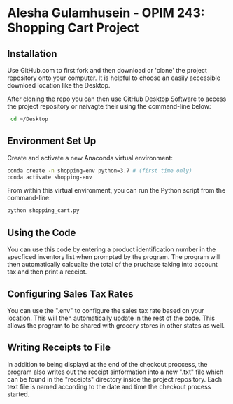# Alesha Gulamhusein - OPIM 243: Shopping Cart Project 

## Installation
Use GitHub.com to first fork and then download or 'clone' the project repository onto your computer.  It is helpful to choose an easily accessible download location like the Desktop.  

After cloning the repo you can then use GitHub Desktop Software to access  the project repository or naivagte their using the command-line below:

```sh
 cd ~/Desktop
```

## Environment Set Up

Create and activate a new Anaconda virtual environment:

```sh
conda create -n shopping-env python=3.7 # (first time only)
conda activate shopping-env
```

From within this virtual environment, you can run the Python script from the command-line:

```sh
python shopping_cart.py
```

## Using the Code
You can use this code by entering a product identification number in the specficed inventory list when prompted by the program. The program will then automatically calcualte the total of the pruchase taking into account tax and then print a receipt.

## Configuring Sales Tax Rates
You can use the ".env" to configure the sales tax rate based on your location. This will then automatically update in the rest of the code.  This allows the program to be shared with grocery stores in other states as well. 

## Writing Receipts to File 
In addition to being displayd at the end of the checkout proccess, the program also writes out the receipt sinformation into a new ".txt" file which can be found in the "receipts" directory inside the project repository. Each text file is  named according to the date and time the checkout process started. 